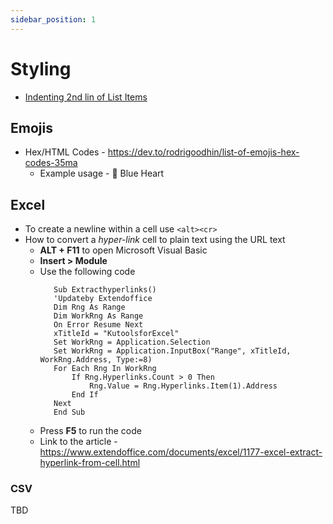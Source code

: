 ```yaml
---
sidebar_position: 1
---
```


# Styling 

- [Indenting 2nd lin of List Items](https://silvawebdesigns.com/css-indenting-second-line-li-list-items/)

## Emojis
- Hex/HTML Codes - https://dev.to/rodrigoodhin/list-of-emojis-hex-codes-35ma
  - Example usage - &#x1F499; Blue Heart

## Excel

- To create a newline within a cell use `<alt><cr>`
- How to convert a *hyper-link* cell to plain text using the URL text
   - **ALT + F11** to open Microsoft Visual Basic
   - **Insert > Module**
   - Use the following code
     ```
        Sub Extracthyperlinks()
        'Updateby Extendoffice
        Dim Rng As Range
        Dim WorkRng As Range
        On Error Resume Next
        xTitleId = "KutoolsforExcel"
        Set WorkRng = Application.Selection
        Set WorkRng = Application.InputBox("Range", xTitleId, WorkRng.Address, Type:=8)
        For Each Rng In WorkRng
            If Rng.Hyperlinks.Count > 0 Then
                Rng.Value = Rng.Hyperlinks.Item(1).Address
            End If
        Next
        End Sub
     ```
  - Press **F5** to run the code
  - Link to the article - https://www.extendoffice.com/documents/excel/1177-excel-extract-hyperlink-from-cell.html

### CSV
TBD
